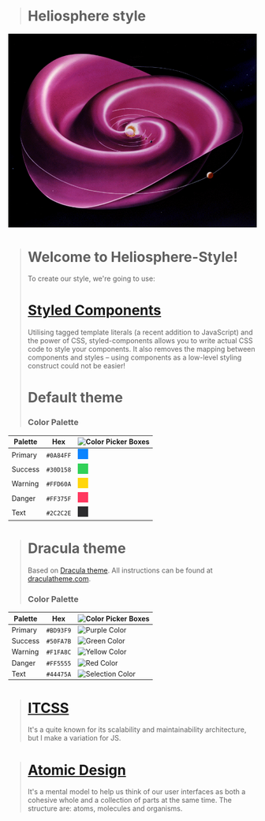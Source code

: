 
> # Heliosphere style
![alt text](./public/images/heliospheric.jpg "Clean Architecture")

> # Welcome to Heliosphere-Style!
> To create our style, we're going to use:
> # [Styled Components](https://styled-components.com/docs)
> Utilising tagged template literals (a recent addition to JavaScript)
> and the power of CSS, styled-components allows you
> to write actual CSS code to style your components.
> It also removes the mapping between components and
> styles – using components as a low-level styling
> construct could not be easier!
>
> # Default theme
> ### Color Palette
Palette      | Hex       | ![Color Picker Boxes](https://draculatheme.com/static/img/color-boxes/eyedropper.png)
---          | ---       | ---
Primary      | `#0A84FF` | ![Primary Color](./public/images/primary.png)
Success      | `#30D158` | ![Success Color](./public/images/success.png)
Warning      | `#FFD60A` | ![Warning Color](./public/images/warning.png)
Danger       | `#FF375F` | ![Danger Color](./public/images/danger.png)
Text         | `#2C2C2E` | ![Black Color](./public/images/black.png)

> # Dracula theme
> Based on [Dracula theme](https://draculatheme.com/).
> All instructions can be found at [draculatheme.com](https://draculatheme.com/).
> ### Color Palette

Palette      | Hex       | ![Color Picker Boxes](https://draculatheme.com/static/img/color-boxes/eyedropper.png)
---          | ---       | ---
Primary      | `#BD93F9` | ![Purple Color](https://draculatheme.com/static/img/color-boxes/purple.png)
Success      | `#50FA7B` | ![Green Color](https://draculatheme.com/static/img/color-boxes/green.png)
Warning      | `#F1FA8C` | ![Yellow Color](https://draculatheme.com/static/img/color-boxes/yellow.png)
Danger       | `#FF5555` | ![Red Color](https://draculatheme.com/static/img/color-boxes/red.png)
Text         | `#44475A` | ![Selection Color](https://draculatheme.com/static/img/color-boxes/selection.png)


> # [ITCSS](https://developer.helpscout.com/seed/glossary/itcss/#:~:text=ITCSS%20is%20a%20CSS%20architecture,Inverted%20Triangle%20CSS)
> It's a quite known for its scalability and maintainability
architecture, but I make a variation for JS.

> # [Atomic Design](https://atomicdesign.bradfrost.com/chapter-2/)
> It's a mental model to help us think of our user interfaces as both
a cohesive whole and a collection of parts at the same time.
The structure are: atoms, molecules and organisms.
